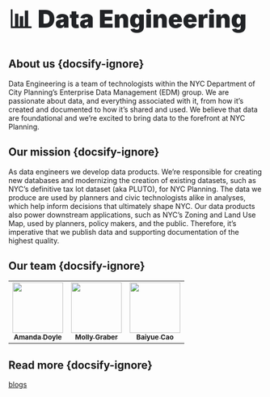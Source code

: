 <span style="font-size:3rem; margin-top:0; font-weight:900; color:#212326;">
📊 Data Engineering
</span>

## About us {docsify-ignore}

Data Engineering is a team of technologists within the NYC Department of City Planning’s Enterprise Data Management (EDM) group. We are passionate about data, and everything associated with it, from how it’s created and documented to how it’s shared and used. We believe that data are foundational and we’re excited to bring data to the forefront at NYC Planning.

## Our mission {docsify-ignore}

As data engineers we develop data products. We’re responsible for creating new databases and modernizing the creation of existing datasets, such as NYC’s definitive tax lot dataset (aka PLUTO), for NYC Planning. The data we produce are used by planners and civic technologists alike in analyses, which help inform decisions that ultimately shape NYC. Our data products also power downstream applications, such as NYC’s Zoning and Land Use Map, used by planners, policy makers, and the public. Therefore, it’s imperative that we publish data and supporting documentation of the highest quality.

## Our team {docsify-ignore}

<table>
  <tr>
    <td align="center">
        <a href="https://github.com/AmandaDoyle">
            <img src="https://avatars1.githubusercontent.com/u/5611960?v=4" width="100px;" alt=""/>
                <br /><sub><b>Amanda Doyle</b></sub></a><br />
    </td>
    <td align="center">
        <a href="https://github.com/mgraber">
            <img src="https://avatars1.githubusercontent.com/u/12535039?v=4" width="100px;" alt=""/>
                <br /><sub><b>Molly Graber</b></sub></a><br />
    </td>
    <td align="center">
        <a href="https://github.com/sptkl">
            <img src="https://avatars2.githubusercontent.com/u/13207770?v=4" width="100px;" alt=""/>
                <br /><sub><b>Baiyue Cao</b></sub></a><br />
    </td>
  </tr>
</table>

## Read more {docsify-ignore}

[blogs](assets/blogs.html ':include :type=iframe width=100% height=850px')
